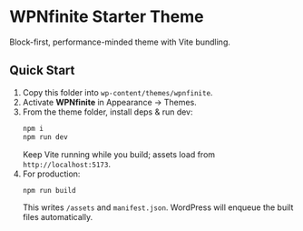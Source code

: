 # WPNfinite Starter Theme

Block-first, performance-minded theme with Vite bundling.

## Quick Start

1. Copy this folder into `wp-content/themes/wpnfinite`.
2. Activate **WPNfinite** in Appearance → Themes.
3. From the theme folder, install deps & run dev:
   ```bash
   npm i
   npm run dev
   ```
   Keep Vite running while you build; assets load from `http://localhost:5173`.
4. For production:
   ```bash
   npm run build
   ```
   This writes `/assets` and `manifest.json`. WordPress will enqueue the built files automatically.
